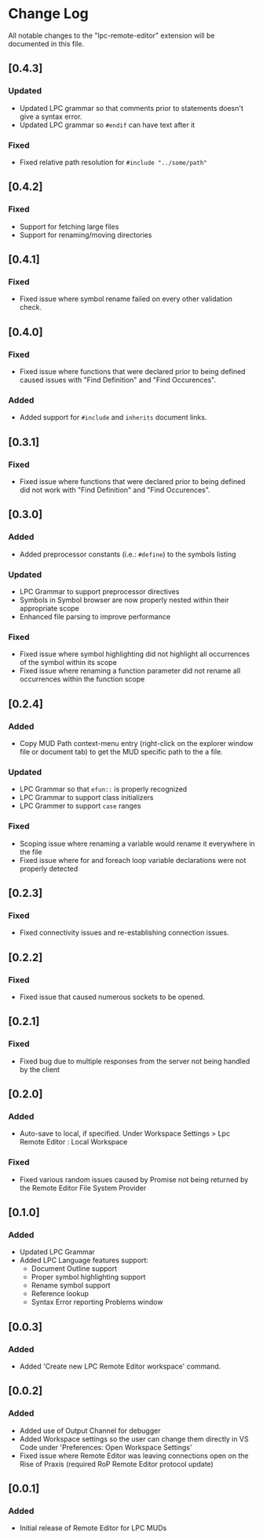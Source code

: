 # Change Log

All notable changes to the "lpc-remote-editor" extension will be documented in 
this file.

## [0.4.3]

### Updated

- Updated LPC grammar so that comments prior to statements doesn't
  give a syntax error.
- Updated LPC grammar so `#endif` can have text after it

### Fixed

- Fixed relative path resolution for `#include "../some/path"`

## [0.4.2]

### Fixed

- Support for fetching large files
- Support for renaming/moving directories

## [0.4.1]

### Fixed

- Fixed issue where symbol rename failed on every other validation check.

## [0.4.0]

### Fixed

- Fixed issue where functions that were declared prior to being defined caused
issues with "Find Definition" and "Find Occurences".

### Added

- Added support for `#include` and `inherits` document links.


## [0.3.1]

### Fixed

- Fixed issue where functions that were declared prior to being defined did
not work with "Find Definition" and "Find Occurences".

## [0.3.0]

### Added

- Added preprocessor constants (i.e.: `#define`) to the symbols listing

### Updated

- LPC Grammar to support preprocessor directives
- Symbols in Symbol browser are now properly nested within their appropriate
scope
- Enhanced file parsing to improve performance

### Fixed

- Fixed issue where symbol highlighting did not highlight all occurrences of the
symbol within its scope
- Fixed issue where renaming a function parameter did not rename all occurrences
within the function scope

## [0.2.4]

### Added

- Copy MUD Path context-menu entry (right-click on the explorer window file or 
document tab) to get the MUD specific path to the a file.

### Updated

- LPC Grammar so that `efun::` is properly recognized
- LPC Grammar to support class initializers
- LPC Grammer to support `case` ranges

### Fixed

- Scoping issue where renaming a variable would rename it everywhere in the file
- Fixed issue where for and foreach loop variable declarations were not properly detected

## [0.2.3]

### Fixed

- Fixed connectivity issues and re-establishing connection issues.

## [0.2.2]

### Fixed

- Fixed issue that caused numerous sockets to be opened.

## [0.2.1]

### Fixed

- Fixed bug due to multiple responses from the server not being handled by the client

## [0.2.0]

### Added

- Auto-save to local, if specified.  Under Workspace Settings > Lpc Remote Editor : Local Workspace

### Fixed

- Fixed various random issues caused by Promise not being returned by the Remote Editor File System Provider


## [0.1.0]

### Added

- Updated LPC Grammar
- Added LPC Language features support:
	- Document Outline support
	- Proper symbol highlighting support
	- Rename symbol support
	- Reference lookup
	- Syntax Error reporting Problems window


## [0.0.3]

### Added

- Added 'Create new LPC Remote Editor workspace' command.


## [0.0.2]

### Added

- Added use of Output Channel for debugger
- Added Workspace settings so the user can change them directly in VS Code under 'Preferences: Open Workspace Settings'
- Fixed issue where Remote Editor was leaving connections open on the Rise of Praxis (required RoP Remote Editor protocol update)

## [0.0.1]

### Added

- Initial release of Remote Editor for LPC MUDs
